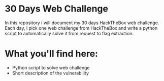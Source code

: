 # 30 Days Web Challenge

In this repository i will document my 30 days HackTheBox web challenge. 
Each day, i pick one web challenge from HackTheBox and write a python script to automatically solve it from request to flag extraction.

# What you'll find here:
- Python script to solve web challenge
- Short description of the vulnerability
  
